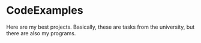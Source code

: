 # CodeExamples
Here are my best projects. Basically, these are tasks from the university, but there are also my programs.
